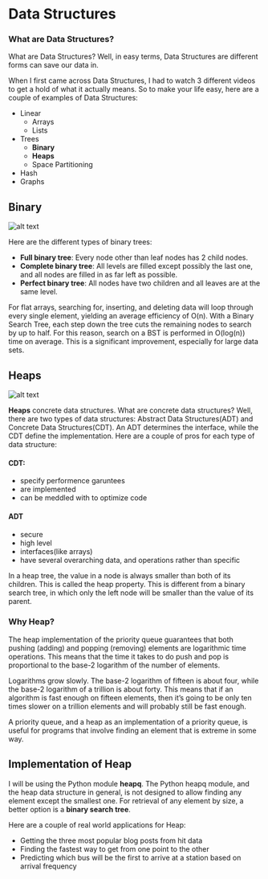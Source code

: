 # Data Structures
### What are Data Structures?

What are Data Structures? Well, in easy terms, Data Structures are different forms can save our data in.

When I first came across Data Structures, I had to watch 3 different videos to get a hold of what it actually means.
So to make your life easy, here are a couple of examples of Data Structures:
 - Linear
    - Arrays
    - Lists
 - Trees
    - **Binary**
    - **Heaps**
    - Space Partitioning
 - Hash
 - Graphs
 
 
 ## Binary
 
 ![alt text](https://study.com/cimages/multimages/16/0e0646ba-30e5-40d9-b45c-a138f038f05b_full_complete_perfect.png)


Here are the different types of binary trees: 
- **Full binary tree**: Every node other than leaf nodes has 2 child nodes.
- **Complete binary tree**: All levels are filled except possibly the last one, and all nodes are filled in as far left as possible.
- **Perfect binary tree**: All nodes have two children and all leaves are at the same level.
 
 
 For flat arrays, searching for, inserting, and deleting data will loop through every single element, yielding an average efficiency of O(n). With a Binary Search Tree, each step down the tree cuts the remaining nodes to search by up to half. For this reason, search on a BST is performed in O(log(n)) time on average. This is a significant improvement, especially for large data sets.
 
 ## Heaps
 ![alt text](https://media.geeksforgeeks.org/wp-content/cdn-uploads/MinHeapAndMaxHeap.png)
 
 **Heaps** concrete data structures. What are concrete data structures? Well, there are two types of data structures: Abstract Data Structures(ADT) and Concrete Data Structures(CDT). An ADT determines the interface, while the CDT define the implementation.
 Here are  a couple of pros for each type of data structure:
 
 #### CDT:
  - specify performence garuntees
  - are implemented
  - can be meddled with to optimize code
  
 #### ADT
 - secure
 - high level
 - interfaces(like arrays)
 - have several overarching data, and operations rather than specific
 
 In a heap tree, the value in a node is always smaller than both of its children. This is called the heap property. This is different from a binary search tree, in which only the left node will be smaller than the value of its parent.
 
 ### Why Heap?
 The heap implementation of the priority queue guarantees that both pushing (adding) and popping (removing) elements are logarithmic time operations. This means that the time it takes to do push and pop is proportional to the base-2 logarithm of the number of elements.

Logarithms grow slowly. The base-2 logarithm of fifteen is about four, while the base-2 logarithm of a trillion is about forty. This means that if an algorithm is fast enough on fifteen elements, then it’s going to be only ten times slower on a trillion elements and will probably still be fast enough.
 
 A priority queue, and a heap as an implementation of a priority queue, is useful for programs that involve finding an element that is extreme in some way.
 
 ## Implementation of Heap
 
 I will be using the Python module **heapq**. The Python heapq module, and the heap data structure in general, is not designed to allow finding any element except the smallest one. For retrieval of any element by size, a better option is a **binary search tree**.
 
 Here are a couple of real world applications for Heap:
 - Getting the three most popular blog posts from hit data
- Finding the fastest way to get from one point to the other
- Predicting which bus will be the first to arrive at a station based on arrival frequency
 
 